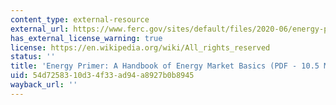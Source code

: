 ```yaml
---
content_type: external-resource
external_url: https://www.ferc.gov/sites/default/files/2020-06/energy-primer-2020_0.pdf
has_external_license_warning: true
license: https://en.wikipedia.org/wiki/All_rights_reserved
status: ''
title: 'Energy Primer: A Handbook of Energy Market Basics (PDF - 10.5 MB)'
uid: 54d72583-10d3-4f33-ad94-a8927b0b8945
wayback_url: ''
---
```

